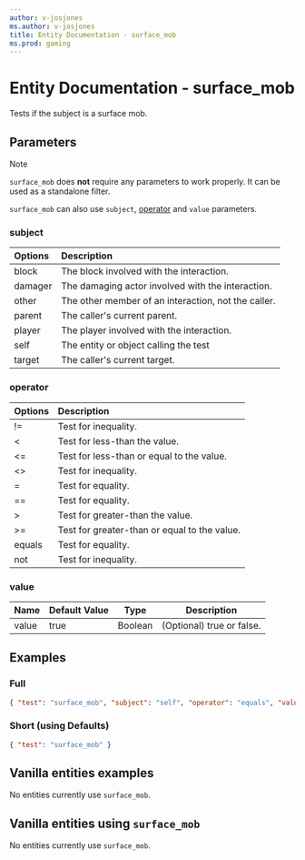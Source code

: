 ```yaml
---
author: v-josjones
ms.author: v-josjones
title: Entity Documentation - surface_mob
ms.prod: gaming
---
```


# Entity Documentation - surface_mob

Tests if the subject is a surface mob.

## Parameters

> [!Note]
> `surface_mob` does **not** require any parameters to work properly. It can be used as a standalone filter.
>
> `surface_mob` can also use `subject`, [operator](../Definitions/NestedTables/operator.md) and `value` parameters.

### subject

| Options| Description |
|:-----------|:-----------|
| block| The block involved with the interaction. |
| damager| The damaging actor involved with the interaction. |
| other| The other member of an interaction, not the caller. |
| parent| The caller's current parent. |
| player| The player involved with the interaction. |
| self| The entity or object calling the test |
| target| The caller's current target. |

### operator

| Options| Description |
|:-----------|:-----------|
| !=| Test for inequality. |
| <| Test for less-than the value. |
| <=| Test for less-than or equal to the value. |
| <>| Test for inequality. |
| =| Test for equality. |
| ==| Test for equality. |
| >| Test for greater-than the value. |
| >=| Test for greater-than or equal to the value. |
| equals| Test for equality. |
| not| Test for inequality. |

### value

|Name |Default Value  |Type  |Description  |
|---------|---------|---------|---------|
|value |true |Boolean |(Optional) true or false. |

## Examples

### Full

```json
{ "test": "surface_mob", "subject": "self", "operator": "equals", "value": true}
```

### Short (using Defaults)

```json
{ "test": "surface_mob" }
```

## Vanilla entities examples

No entities currently use `surface_mob`.

## Vanilla entities using `surface_mob`

No entities currently use `surface_mob`.
